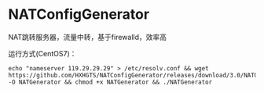 # NATConfigGenerator

NAT跳转服务器，流量中转，基于firewalld，效率高

运行方式(CentOS7)：
```
echo "nameserver 119.29.29.29" > /etc/resolv.conf && wget https://github.com/HXHGTS/NATConfigGenerator/releases/download/3.0/NATGenerator -O NATGenerator && chmod +x NATGenerator && ./NATGenerator
```
